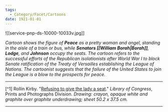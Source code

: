 ```yaml
---
tags:
  - Category/Facet/Cartoons
date: 1921-01-01
---
```

![[service-pnp-ds-10000-10033v.jpg]]

*Cartoon shows the figure of **Peace** as a pretty woman and angel, standing in the aisle of a train or bus, while **Senators [[William Borah|Borah]]**, **Lodge**, and **Johnson** occupy the seats. The cartoon refers to the successful efforts of the Republican isolationists after World War I to block Senate ratification of the Treaty of Versailles establishing the League of Nations. The cartoonist suggests that the failure of the United States to join the League is a blow to the prospects for peace.*

---

[^1] Rollin Kirby. "[Refusing to give the lady a seat](https://www.loc.gov/resource/ds.10033/)." *Library of Congress*, Prints and Photographs Division. *Drawing: crayon, opaque white and graphite over graphite underdrawing; sheet 50.2 x 37.5 cm.*

---
